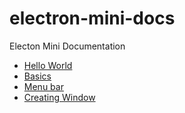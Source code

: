 # electron-mini-docs
Electon Mini Documentation

- [Hello World](hello.md)
- [Basics](basic.md)
- [Menu bar](menu.md)
- [Creating Window](window.md)
